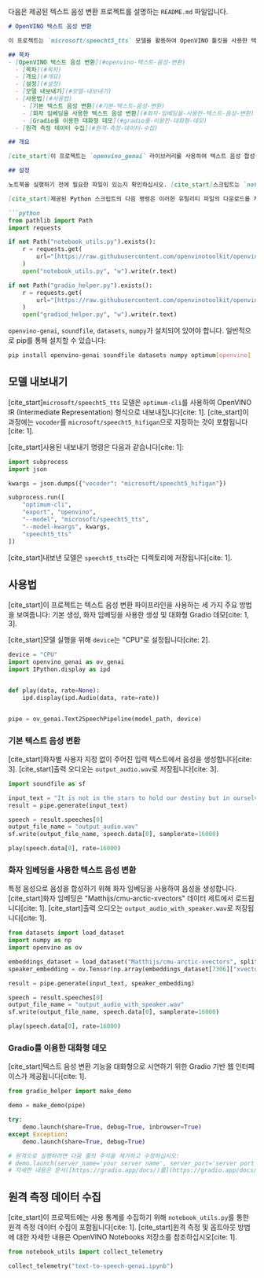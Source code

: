 다음은 제공된 텍스트 음성 변환 프로젝트를 설명하는 `README.md` 파일입니다.

````markdown
# OpenVINO 텍스트 음성 변환

이 프로젝트는 `microsoft/speecht5_tts` 모델을 활용하여 OpenVINO 툴킷을 사용한 텍스트 음성 변환(TTS)을 시연합니다. 또한 음성 사용자 정의를 위한 화자 임베딩 적용 방법과 대화형 데모를 위한 Gradio 인터페이스를 보여줍니다.

## 목차
- [OpenVINO 텍스트 음성 변환](#openvino-텍스트-음성-변환)
  - [목차](#목차)
  - [개요](#개요)
  - [설정](#설정)
  - [모델 내보내기](#모델-내보내기)
  - [사용법](#사용법)
    - [기본 텍스트 음성 변환](#기본-텍스트-음성-변환)
    - [화자 임베딩을 사용한 텍스트 음성 변환](#화자-임베딩을-사용한-텍스트-음성-변환)
    - [Gradio를 이용한 대화형 데모](#gradio를-이용한-대화형-데모)
  - [원격 측정 데이터 수집](#원격-측정-데이터-수집)

## 개요

[cite_start]이 프로젝트는 `openvino_genai` 라이브러리를 사용하여 텍스트 음성 합성을 수행합니다[cite: 2]. [cite_start]필요한 유틸리티 스크립트를 다운로드하고 [cite: 1] [cite_start]`microsoft/speecht5_tts` 모델을 OpenVINO IR 형식으로 내보낸 다음 [cite: 1] [cite_start]텍스트에서 음성을 생성하는 데 사용법을 보여주며, 보다 개인화된 오디오 출력을 위해 화자 임베딩을 포함하는 옵션을 제공합니다[cite: 3]. [cite_start]또한 손쉬운 실험을 위해 대화형 Gradio 데모도 제공됩니다[cite: 1].

## 설정

노트북을 실행하기 전에 필요한 파일이 있는지 확인하십시오. [cite_start]스크립트는 `notebook_utils.py` 및 `gradio_helper.py`가 없으면 자동으로 다운로드합니다[cite: 1].

[cite_start]제공된 Python 스크립트의 다음 명령은 이러한 유틸리티 파일의 다운로드를 처리합니다[cite: 1]:

```python
from pathlib import Path
import requests

if not Path("notebook_utils.py").exists():
    r = requests.get(
        url="[https://raw.githubusercontent.com/openvinotoolkit/openvino_notebooks/latest/utils/notebook_utils.py](https://raw.githubusercontent.com/openvinotoolkit/openvino_notebooks/latest/utils/notebook_utils.py)",
    )
    open("notebook_utils.py", "w").write(r.text)

if not Path("gradio_helper.py").exists():
    r = requests.get(
        url="[https://raw.githubusercontent.com/openvinotoolkit/openvino_notebooks/latest/notebooks/text-to-speech-genai/gradio_helper.py](https://raw.githubusercontent.com/openvinotoolkit/openvino_notebooks/latest/notebooks/text-to-speech-genai/gradio_helper.py)",
    )
    open("gradiod_helper.py", "w").write(r.text)
````

`openvino-genai`, `soundfile`, `datasets`, `numpy`가 설치되어 있어야 합니다. 일반적으로 pip를 통해 설치할 수 있습니다:

```bash
pip install openvino-genai soundfile datasets numpy optimum[openvino]
```

## 모델 내보내기

[cite\_start]`microsoft/speecht5_tts` 모델은 `optimum-cli`를 사용하여 OpenVINO IR (Intermediate Representation) 형식으로 내보내집니다[cite: 1]. [cite\_start]이 과정에는 `vocoder`를 `microsoft/speecht5_hifigan`으로 지정하는 것이 포함됩니다[cite: 1].

[cite\_start]사용된 내보내기 명령은 다음과 같습니다[cite: 1]:

```python
import subprocess
import json

kwargs = json.dumps({"vocoder": "microsoft/speecht5_hifigan"})

subprocess.run([
    "optimum-cli",
    "export", "openvino",
    "--model", "microsoft/speecht5_tts",
    "--model-kwargs", kwargs,
    "speecht5_tts"
])
```

[cite\_start]내보낸 모델은 `speecht5_tts`라는 디렉토리에 저장됩니다[cite: 1].

## 사용법

[cite\_start]이 프로젝트는 텍스트 음성 변환 파이프라인을 사용하는 세 가지 주요 방법을 보여줍니다: 기본 생성, 화자 임베딩을 사용한 생성 및 대화형 Gradio 데모[cite: 1, 3].

[cite\_start]모델 실행을 위해 `device`는 "CPU"로 설정됩니다[cite: 2].

```python
device = "CPU"
import openvino_genai as ov_genai
import IPython.display as ipd


def play(data, rate=None):
    ipd.display(ipd.Audio(data, rate=rate))


pipe = ov_genai.Text2SpeechPipeline(model_path, device)
```

### 기본 텍스트 음성 변환

[cite\_start]화자별 사용자 지정 없이 주어진 입력 텍스트에서 음성을 생성합니다[cite: 3]. [cite\_start]출력 오디오는 `output_audio.wav`로 저장됩니다[cite: 3].

```python
import soundfile as sf

input_text = "It is not in the stars to hold our destiny but in ourselves."
result = pipe.generate(input_text)

speech = result.speeches[0]
output_file_name = "output_audio.wav"
sf.write(output_file_name, speech.data[0], samplerate=16000)

play(speech.data[0], rate=16000)
```

### 화자 임베딩을 사용한 텍스트 음성 변환

특정 음성으로 음성을 합성하기 위해 화자 임베딩을 사용하여 음성을 생성합니다. [cite\_start]화자 임베딩은 "Matthijs/cmu-arctic-xvectors" 데이터 세트에서 로드됩니다[cite: 1]. [cite\_start]출력 오디오는 `output_audio_with_speaker.wav`로 저장됩니다[cite: 1].

```python
from datasets import load_dataset
import numpy as np
import openvino as ov

embeddings_dataset = load_dataset("Matthijs/cmu-arctic-xvectors", split="validation")
speaker_embedding = ov.Tensor(np.array(embeddings_dataset[7306]["xvector"], dtype=np.float32).reshape(1, -1))

result = pipe.generate(input_text, speaker_embedding)

speech = result.speeches[0]
output_file_name = "output_audio_with_speaker.wav"
sf.write(output_file_name, speech.data[0], samplerate=16000)

play(speech.data[0], rate=16000)
```

### Gradio를 이용한 대화형 데모

[cite\_start]텍스트 음성 변환 기능을 대화형으로 시연하기 위한 Gradio 기반 웹 인터페이스가 제공됩니다[cite: 1].

```python
from gradio_helper import make_demo

demo = make_demo(pipe)

try:
    demo.launch(share=True, debug=True, inbrowser=True)
except Exception:
    demo.launch(share=True, debug=True)

# 원격으로 실행하려면 다음 줄의 주석을 제거하고 수정하십시오:
# demo.launch(server_name='your server name', server_port='server port in int')
# 자세한 내용은 문서([https://gradio.app/docs/)를](https://gradio.app/docs/)를) 참조하십시오.
```

## 원격 측정 데이터 수집

[cite\_start]이 프로젝트에는 사용 통계를 수집하기 위해 `notebook_utils.py`를 통한 원격 측정 데이터 수집이 포함됩니다[cite: 1]. [cite\_start]원격 측정 및 옵트아웃 방법에 대한 자세한 내용은 OpenVINO Notebooks 저장소를 참조하십시오[cite: 1].

```python
from notebook_utils import collect_telemetry

collect_telemetry("text-to-speech-genai.ipynb")
```

```
```
